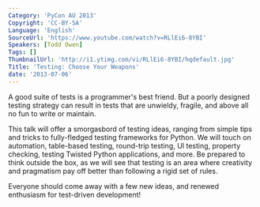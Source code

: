 ```yaml
---
Category: 'PyCon AU 2013'
Copyright: 'CC-BY-SA'
Language: 'English'
SourceUrl: 'https://www.youtube.com/watch?v=RLlEi6-8YBI'
Speakers: [Todd Owen]
Tags: []
ThumbnailUrl: 'http://i1.ytimg.com/vi/RLlEi6-8YBI/hqdefault.jpg'
Title: 'Testing: Choose Your Weapons'
date: '2013-07-06'
---
```

A good suite of tests is a programmer's best friend. But a poorly designed testing strategy can result in tests that are unwieldy, fragile, and above all no fun to write or maintain.

This talk will offer a smorgasbord of testing ideas, ranging from simple tips and tricks to fully-fledged testing frameworks for Python. We will touch on automation, table-based testing, round-trip testing, UI testing, property checking, testing Twisted Python applications, and more. Be prepared to think outside the box, as we will see that testing is an area where creativity and pragmatism pay off better than following a rigid set of rules.

Everyone should come away with a few new ideas, and renewed enthusiasm for test-driven development!

